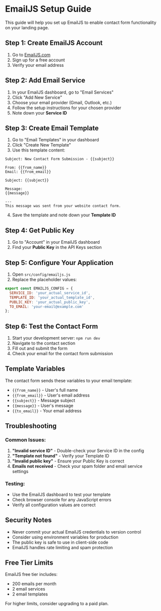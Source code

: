 # EmailJS Setup Guide

This guide will help you set up EmailJS to enable contact form functionality on your landing page.

## Step 1: Create EmailJS Account

1. Go to [EmailJS.com](https://www.emailjs.com/)
2. Sign up for a free account
3. Verify your email address

## Step 2: Add Email Service

1. In your EmailJS dashboard, go to "Email Services"
2. Click "Add New Service"
3. Choose your email provider (Gmail, Outlook, etc.)
4. Follow the setup instructions for your chosen provider
5. Note down your **Service ID**

## Step 3: Create Email Template

1. Go to "Email Templates" in your dashboard
2. Click "Create New Template"
3. Use this template content:

```
Subject: New Contact Form Submission - {{subject}}

From: {{from_name}}
Email: {{from_email}}

Subject: {{subject}}

Message:
{{message}}

---
This message was sent from your website contact form.
```

4. Save the template and note down your **Template ID**

## Step 4: Get Public Key

1. Go to "Account" in your EmailJS dashboard
2. Find your **Public Key** in the API Keys section

## Step 5: Configure Your Application

1. Open `src/config/emailjs.js`
2. Replace the placeholder values:

```javascript
export const EMAILJS_CONFIG = {
  SERVICE_ID: 'your_actual_service_id',
  TEMPLATE_ID: 'your_actual_template_id', 
  PUBLIC_KEY: 'your_actual_public_key',
  TO_EMAIL: 'your-email@example.com'
};
```

## Step 6: Test the Contact Form

1. Start your development server: `npm run dev`
2. Navigate to the contact section
3. Fill out and submit the form
4. Check your email for the contact form submission

## Template Variables

The contact form sends these variables to your email template:

- `{{from_name}}` - User's full name
- `{{from_email}}` - User's email address
- `{{subject}}` - Message subject
- `{{message}}` - User's message
- `{{to_email}}` - Your email address

## Troubleshooting

### Common Issues:

1. **"Invalid service ID"** - Double-check your Service ID in the config
2. **"Template not found"** - Verify your Template ID
3. **"Invalid public key"** - Ensure your Public Key is correct
4. **Emails not received** - Check your spam folder and email service settings

### Testing:

- Use the EmailJS dashboard to test your template
- Check browser console for any JavaScript errors
- Verify all configuration values are correct

## Security Notes

- Never commit your actual EmailJS credentials to version control
- Consider using environment variables for production
- The public key is safe to use in client-side code
- EmailJS handles rate limiting and spam protection

## Free Tier Limits

EmailJS free tier includes:
- 200 emails per month
- 2 email services
- 2 email templates

For higher limits, consider upgrading to a paid plan.
